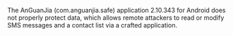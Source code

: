 The AnGuanJia (com.anguanjia.safe) application 2.10.343 for Android does not properly protect data, which allows remote attackers to read or modify SMS messages and a contact list via a crafted application.